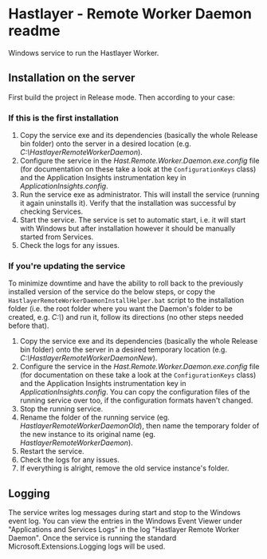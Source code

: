 ﻿# Hastlayer - Remote Worker Daemon readme



Windows service to run the Hastlayer Worker.


## Installation on the server

First build the project in Release mode. Then according to your case:

### If this is the first installation
1. Copy the service exe and its dependencies (basically the whole Release bin folder) onto the server in a desired location (e.g. *C:\HastlayerRemoteWorkerDaemon*).
2. Configure the service in the *Hast.Remote.Worker.Daemon.exe.config* file (for documentation on these take a look at the `ConfigurationKeys` class) and the Application Insights instrumentation key in *ApplicationInsights.config*.
3.  Run the service exe as administrator. This will install the service (running it again uninstalls it). Verify that the installation was successful by checking Services.
4. Start the service. The service is set to automatic start, i.e. it will start with Windows but after installation however it should be manually started from Services.
5. Check the logs for any issues.

### If you're updating the service
To minimize downtime and have the ability to roll back to the previously installed version of the service do the below steps, or copy the `HastlayerRemoteWorkerDaemonInstallHelper.bat` script to the installation folder (i.e. the root folder where you want the Daemon's folder to be created, e.g. *C:\\*) and run it, follow its directions (no other steps needed before that).

1. Copy the service exe and its dependencies (basically the whole Release bin folder) onto the server in a desired temporary location (e.g. *C:\HastlayerRemoteWorkerDaemonNew*).
2. Configure the service in the *Hast.Remote.Worker.Daemon.exe.config* file (for documentation on these take a look at the `ConfigurationKeys` class) and the Application Insights instrumentation key in *ApplicationInsights.config*. You can copy the configuration files of the running service over too, if the configuration formats haven't changed.
3. Stop the running service.
4. Rename the folder of the running service (eg. *HastlayerRemoteWorkerDaemonOld*), then name the temporary folder of the new instance to its original name (eg. *HastlayerRemoteWorkerDaemon*).
5. Restart the service.
6. Check the logs for any issues.
7. If everything is alright, remove the old service instance's folder.


## Logging

The service writes log messages during start and stop to the Windows event log. You can view the entries in the Windows Event Viewer under "Applications and Services Logs" in the log "Hastlayer Remote Worker Daemon". Once the service is running the standard Microsoft.Extensions.Logging logs will be used.